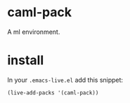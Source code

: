 caml-pack
=========

A ml environment.

# install

In your `.emacs-live.el` add this snippet:
```elisp
(live-add-packs '(caml-pack))
```
